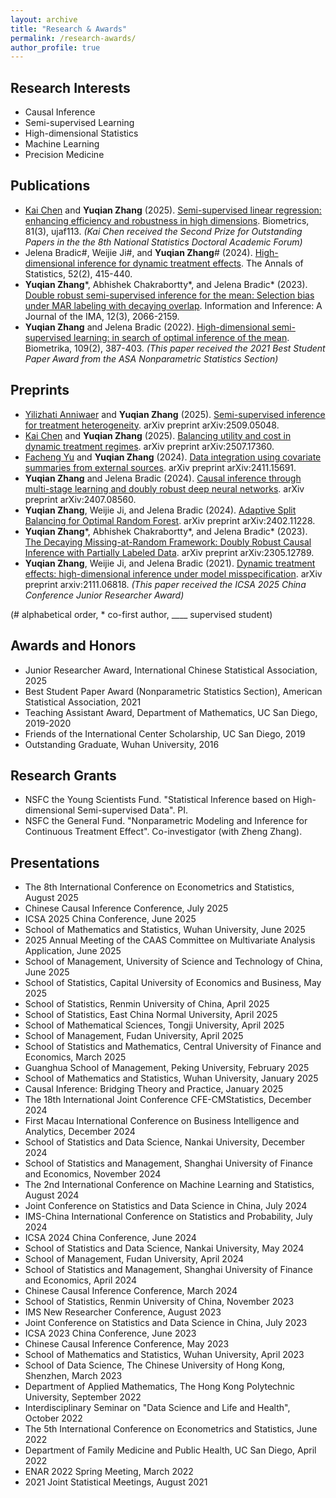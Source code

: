 ```yaml
---
layout: archive
title: "Research & Awards"
permalink: /research-awards/
author_profile: true
---
```


Research Interests
------
<ul>
    <li>Causal Inference</li>
    <li>Semi-supervised Learning</li>
    <li>High-dimensional Statistics</li>
    <li>Machine Learning</li>
    <li>Precision Medicine</li>
</ul>

Publications
------
<ul>
    <li><ins>Kai Chen</ins> and <b>Yuqian Zhang</b> (2025). <a href="https://academic.oup.com/biometrics/article/81/3/ujaf113/8242109">Semi-supervised linear regression: enhancing efficiency and robustness in high dimensions</a>. Biometrics, 81(3), ujaf113. <i>(Kai Chen received the Second Prize for Outstanding Papers in the the 8th National Statistics Doctoral Academic Forum)</i></li>
    <li>Jelena Bradic#, Weijie Ji#, and <b>Yuqian Zhang</b># (2024). <a href="https://projecteuclid.org/journals/annals-of-statistics/volume-52/issue-2/High-dimensional-inference-for-dynamic-treatment-effects/10.1214/24-AOS2352.short">High-dimensional inference for dynamic treatment effects</a>. The Annals of Statistics, 52(2), 415-440.</li>
    <li><b>Yuqian Zhang</b>*, Abhishek Chakrabortty*, and Jelena Bradic* (2023). <a href="https://doi.org/10.1093/imaiai/iaad021">Double robust semi-supervised inference for the mean: Selection bias under MAR labeling with decaying overlap</a>. Information and Inference: A Journal of the IMA, 12(3), 2066-2159.</li>
    <li><b>Yuqian Zhang</b> and Jelena Bradic (2022). <a href="https://academic.oup.com/biomet/article/109/2/387/6370142">High-dimensional semi-supervised learning: in search of optimal inference of the mean</a>. Biometrika, 109(2), 387-403. <i>(This paper received the 2021 Best Student Paper Award from the ASA Nonparametric Statistics Section)</i></li>
</ul>

Preprints
------
<ul>
    <li><ins>Yilizhati Anniwaer</ins> and <b>Yuqian Zhang</b> (2025). <a href="https://arxiv.org/abs/2509.05048">Semi-supervised inference for treatment heterogeneity</a>. arXiv preprint arXiv:2509.05048.</li>
    <li><ins>Kai Chen</ins> and <b>Yuqian Zhang</b> (2025). <a href="https://arxiv.org/abs/2507.17360">Balancing utility and cost in dynamic treatment regimes</a>. arXiv preprint arXiv:2507.17360.</li>
    <li><ins>Facheng Yu</ins> and <b>Yuqian Zhang</b> (2024). <a href="https://arxiv.org/abs/2411.15691">Data integration using covariate summaries from external sources</a>. arXiv preprint arXiv:2411.15691.</li>
    <li><b>Yuqian Zhang</b> and Jelena Bradic (2024). <a href="https://arxiv.org/abs/2407.08560">Causal inference through multi-stage learning and doubly robust deep neural networks</a>. arXiv preprint arXiv:2407.08560.</li>
    <li><b>Yuqian Zhang</b>, Weijie Ji, and Jelena Bradic (2024). <a href="https://arxiv.org/abs/2402.11228">Adaptive Split Balancing for Optimal Random Forest</a>. arXiv preprint arXiv:2402.11228.</li>
    <li><b>Yuqian Zhang</b>*, Abhishek Chakrabortty*, and Jelena Bradic* (2023). <a href="https://arxiv.org/abs/2305.12789">The Decaying Missing-at-Random Framework: Doubly Robust Causal Inference with Partially Labeled Data</a>. arXiv preprint arXiv:2305.12789.</li>
    <li><b>Yuqian Zhang</b>, Weijie Ji, and Jelena Bradic (2021). <a href="https://arxiv.org/abs/2111.06818">Dynamic treatment effects: high-dimensional inference under model misspecification</a>. arXiv preprint arxiv:2111.06818. <i>(This paper received the ICSA 2025 China Conference Junior Researcher Award)</i></li>
</ul>
(# alphabetical order, * co-first author, ____ supervised student)

Awards and Honors
------
<ul>
    <li>Junior Researcher Award, International Chinese Statistical Association, 2025</li>
    <li>Best Student Paper Award (Nonparametric Statistics Section), American Statistical Association, 2021</li>
    <li>Teaching Assistant Award, Department of Mathematics, UC San Diego, 2019-2020</li>
    <li>Friends of the International Center Scholarship, UC San Diego, 2019</li>
    <li>Outstanding Graduate, Wuhan University, 2016</li>
</ul>

Research Grants
------
<ul>
    <li>NSFC the Young Scientists Fund. "Statistical Inference based on High-dimensional Semi-supervised Data". PI.</li>
    <li>NSFC the General Fund. "Nonparametric Modeling and Inference for Continuous Treatment Effect". Co-investigator (with Zheng Zhang).</li>
</ul>

Presentations
------
<ul>
    <li>The 8th International Conference on Econometrics and Statistics, August 2025</li>
    <li>Chinese Causal Inference Conference, July 2025</li>
    <li>ICSA 2025 China Conference, June 2025</li>
    <li>School of Mathematics and Statistics, Wuhan University, June 2025</li>
    <li>2025 Annual Meeting of the CAAS Committee on Multivariate Analysis Application, June 2025</li>
    <li>School of Management, University of Science and Technology of China, June 2025</li>
    <li>School of Statistics, Capital University of Economics and Business, May 2025</li>
    <li>School of Statistics, Renmin University of China, April 2025</li>
    <li>School of Statistics, East China Normal University, April 2025</li>
    <li>School of Mathematical Sciences, Tongji University, April 2025</li>
    <li>School of Management, Fudan University, April 2025</li>
    <li>School of Statistics and Mathematics, Central University of Finance and Economics, March 2025</li>
    <li>Guanghua School of Management, Peking University, February 2025</li>
    <li>School of Mathematics and Statistics, Wuhan University, January 2025</li>
    <li>Causal Inference: Bridging Theory and Practice, January 2025</li>
    <li>The 18th International Joint Conference CFE-CMStatistics, December 2024</li>
    <li>First Macau International Conference on Business Intelligence and Analytics, December 2024</li>
    <li>School of Statistics and Data Science, Nankai University, December 2024</li>
    <li>School of Statistics and Management, Shanghai University of Finance and Economics, November 2024</li>
    <li>The 2nd International Conference on Machine Learning and Statistics, August 2024</li>
    <li>Joint Conference on Statistics and Data Science in China, July 2024</li>
    <li>IMS-China International Conference on Statistics and Probability, July 2024</li>
    <li>ICSA 2024 China Conference, June 2024</li>
    <li>School of Statistics and Data Science, Nankai University, May 2024</li>
    <li>School of Management, Fudan University, April 2024</li>
    <li>School of Statistics and Management, Shanghai University of Finance and Economics, April 2024</li>
    <li>Chinese Causal Inference Conference, March 2024</li>
    <li>School of Statistics, Renmin University of China, November 2023</li>
    <li>IMS New Researcher Conference, August 2023</li>
    <li>Joint Conference on Statistics and Data Science in China, July 2023</li>
    <li>ICSA 2023 China Conference, June 2023</li>
    <li>Chinese Causal Inference Conference, May 2023</li>
    <li>School of Mathematics and Statistics, Wuhan University, April 2023</li>
    <li>School of Data Science, The Chinese University of Hong Kong, Shenzhen, March 2023</li>
    <li>Department of Applied Mathematics, The Hong Kong Polytechnic University, September 2022</li>
    <li>Interdisciplinary Seminar on "Data Science and Life and Health", October 2022</li>
    <li>The 5th International Conference on Econometrics and Statistics, June 2022</li>
    <li>Department of Family Medicine and Public Health, UC San Diego, April 2022</li>
    <li>ENAR 2022 Spring Meeting, March 2022</li>
    <li>2021 Joint Statistical Meetings, August 2021</li>
</ul>
